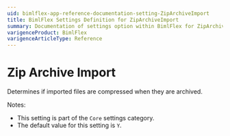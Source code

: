 ```yaml
---
uid: bimlflex-app-reference-documentation-setting-ZipArchiveImport
title: BimlFlex Settings Definition for ZipArchiveImport
summary: Documentation of settings option within BimlFlex for ZipArchiveImport
varigenceProduct: BimlFlex
varigenceArticleType: Reference
---
```


# Zip Archive Import

Determines if imported files are compressed when they are archived.

Notes:

* This setting is part of the `Core` settings category.
* The default value for this setting is `Y`.
